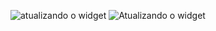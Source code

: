 ![atualizando o widget](https://drive.google.com/file/d/1Jgph5bNzsFt6t2DIKowCVzWpetbgnh9P/view?usp=sharing)
<img src="https://drive.google.com/file/d/1Jgph5bNzsFt6t2DIKowCVzWpetbgnh9P/view?usp=sharing" alt="Atualizando o widget">

